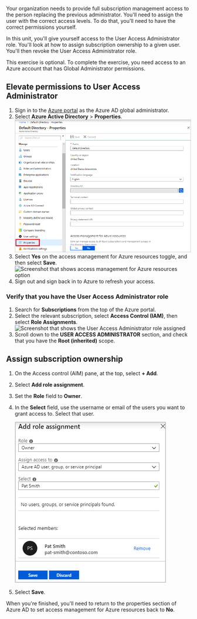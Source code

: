 Your organization needs to provide full subscription management access to the person replacing the previous administrator. You'll need to assign the user with the correct access levels. To do that, you'll need to have the correct permissions yourself.

In this unit, you'll give yourself access to the User Access Administrator role. You'll look at how to assign subscription ownership to a given user. You'll then revoke the User Access Administrator role.

This exercise is optional. To complete the exercise, you need access to an Azure account that has Global Administrator permissions.

## Elevate permissions to User Access Administrator

1. Sign in to the [Azure portal](<https://portal.azure.com/learn.docs.microsoft.com?azure-portal=true>) as the Azure AD global administrator.
1. Select **Azure Active Directory** > **Properties**.
    ![Screenshot that shows the Azure AD properties](../media/4-azure-ad-properties.png)
1. Select **Yes** on the access management for Azure resources toggle, and then select **Save**.
    ![Screenshot that shows access management for Azure resources option](../media/4-access-management-azure-resources.png)
1. Sign out and sign back in to Azure to refresh your access.

### Verify that you have the User Access Administrator role

1. Search for **Subscriptions** from the top of the Azure portal.
1. Select the relevant subscription, select **Access Control (IAM)**, then select **Role Assignments**.
    ![Screenshot that shows the User Access Administrator role assigned](../media/4-check-role.png)    
1. Scroll down to the **USER ACCESS ADMINISTRATOR** section, and check that you have the **Root (inherited)** scope.

## Assign subscription ownership

1. On the Access control (AIM) pane, at the top, select **+ Add**.
1. Select **Add role assignment**.
1. Set the **Role** field to **Owner**.
1. In the **Select** field, use the username or email of the users you want to grant access to. Select that user.

    ![Screenshot of the Add role assignment adding an Owner role to a user](../media/4-add-owner-role.png)
1. Select **Save**.

When you're finished, you'll need to return to the properties section of Azure AD to set access management for Azure resources back to **No**.
